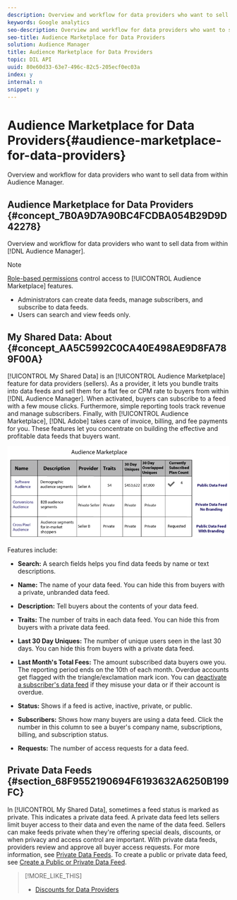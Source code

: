 ```yaml
---
description: Overview and workflow for data providers who want to sell data from within Audience Manager.
keywords: Google analytics
seo-description: Overview and workflow for data providers who want to sell data from within Audience Manager.
seo-title: Audience Marketplace for Data Providers
solution: Audience Manager
title: Audience Marketplace for Data Providers
topic: DIL API
uuid: 80e60d33-63e7-496c-82c5-205ecf0ec03a
index: y
internal: n
snippet: y
---
```


# Audience Marketplace for Data Providers{#audience-marketplace-for-data-providers}

Overview and workflow for data providers who want to sell data from within Audience Manager.

## Audience Marketplace for Data Providers {#concept_7B0A9D7A90BC4FCDBA054B29D9D42278}

Overview and workflow for data providers who want to sell data from within [!DNL Audience Manager].

<!-- c_marketplace_provider.xml -->

>[!NOTE]
>
>[Role-based permissions](../../../reporting/reports-dashboard.md#concept_1F19F03D45164D2391F80A083410DC2E) control access to [!UICONTROL Audience Marketplace] features.
>
>* Administrators can create data feeds, manage subscribers, and subscribe to data feeds.
>* Users can search and view feeds only.

## My Shared Data: About {#concept_AA5C5992C0CA40E498AE9D8FA789F00A}

[!UICONTROL My Shared Data] is an [!UICONTROL Audience Marketplace] feature for data providers (sellers). As a provider, it lets you bundle traits into data feeds and sell them for a flat fee or CPM rate to buyers from within [!DNL Audience Manager]. When activated, buyers can subscribe to a feed with a few mouse clicks. Furthermore, simple reporting tools track revenue and manage subscribers. Finally, with [!UICONTROL Audience Marketplace], [!DNL Adobe] takes care of invoice, billing, and fee payments for you. These features let you concentrate on building the effective and profitable data feeds that buyers want.

![](assets/seller_marketplace.png)

<!-- c_myshared_data.xml -->

Features include:

* **Search:** A search fields helps you find data feeds by name or text descriptions.
* **Name:** The name of your data feed. You can hide this from buyers with a private, unbranded data feed.
* **Description:** Tell buyers about the contents of your data feed.
* **Traits:** The number of traits in each data feed. You can hide this from buyers with a private data feed.
* **Last 30 Day Uniques:** The number of unique users seen in the last 30 days. You can hide this from buyers with a private data feed.
* **Last Month's Total Fees:** The amount subscribed data buyers owe you. The reporting period ends on the 10th of each month. Overdue accounts get flagged with the triangle/exclamation mark icon. You can [deactivate a subscriber's data feed](../../../c-features/audience-marketplace/marketplace-data-providers/marketplace-create-manage-feeds.md#task_AC7B88F06D1149C39D895C9DFC197F2C) if they misuse your data or if their account is overdue.

* **Status:**  Shows if a feed is active, inactive, private, or public. 
* **Subscribers:** Shows how many buyers are using a data feed. Click the number in this column to see a buyer's company name, subscriptions, billing, and subscription status.
* **Requests:** The number of access requests for a data feed.

## Private Data Feeds {#section_68F9552190694F6193632A6250B199FC}

In [!UICONTROL My Shared Data], sometimes a feed status is marked as private. This indicates a private data feed. A private data feed lets sellers limit buyer access to their data and even the name of the data feed. Sellers can make feeds private when they're offering special deals, discounts, or when privacy and access control are important. With private data feeds, providers review and approve all buyer access requests. For more information, see [Private Data Feeds](../../../c-features/audience-marketplace/marketplace-private-feeds.md#concept_68EDE94B558C4B88BBCC994B67726FD2). To create a public or private data feed, see [Create a Public or Private Data Feed](../../../c-features/audience-marketplace/marketplace-data-providers/marketplace-create-manage-feeds.md#task_31BA4FB8FCD940588E6DCE2E7503DF4D). 

>[!MORE_LIKE_THIS]
>
>* [Discounts for Data Providers](../../../c-features/audience-marketplace/marketplace-data-providers/marketplace-create-manage-feeds.md#concept_A31D926BBA0743BCB7160C7F571930FD)
